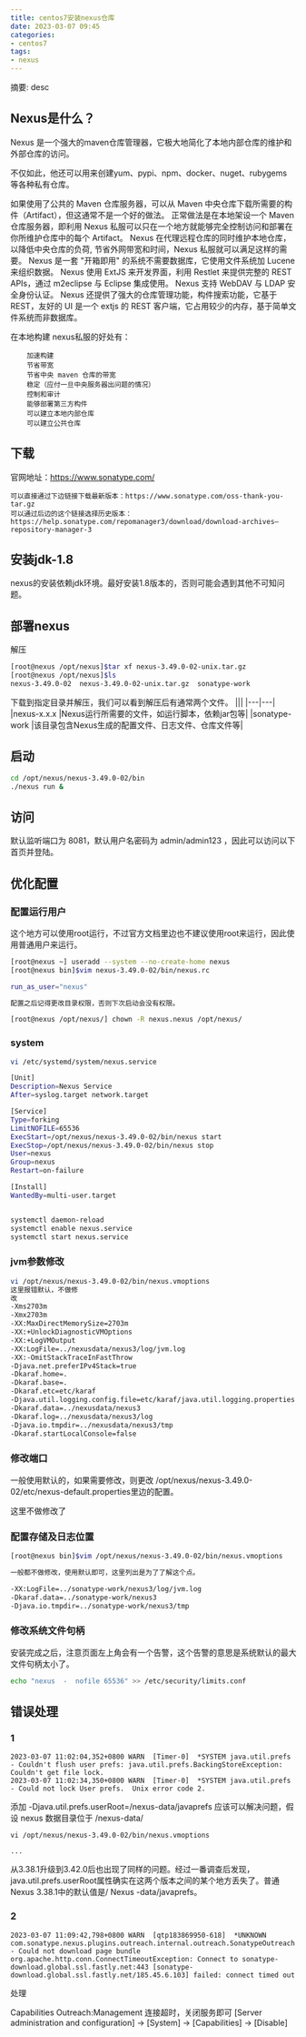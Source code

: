```yaml
---
title: centos7安装nexus仓库
date: 2023-03-07 09:45
categories:
- centos7
tags:
- nexus
---
```

  
  
摘要: desc
<!-- more -->

## Nexus是什么？

Nexus 是一个强大的maven仓库管理器，它极大地简化了本地内部仓库的维护和外部仓库的访问。

不仅如此，他还可以用来创建yum、pypi、npm、docker、nuget、rubygems 等各种私有仓库。

如果使用了公共的 Maven 仓库服务器，可以从 Maven 中央仓库下载所需要的构件（Artifact），但这通常不是一个好的做法。 正常做法是在本地架设一个 Maven 仓库服务器，即利用 Nexus 私服可以只在一个地方就能够完全控制访问和部署在你所维护仓库中的每个 Artifact。 Nexus 在代理远程仓库的同时维护本地仓库，以降低中央仓库的负荷, 节省外网带宽和时间，Nexus 私服就可以满足这样的需要。 Nexus 是一套 "开箱即用" 的系统不需要数据库，它使用文件系统加 Lucene 来组织数据。 Nexus 使用 ExtJS 来开发界面，利用 Restlet 来提供完整的 REST APIs，通过 m2eclipse 与 Eclipse 集成使用。 Nexus 支持 WebDAV 与 LDAP 安全身份认证。 Nexus 还提供了强大的仓库管理功能，构件搜索功能，它基于 REST，友好的 UI 是一个 extjs 的 REST 客户端，它占用较少的内存，基于简单文件系统而非数据库。

在本地构建 nexus私服的好处有：

        加速构建
        节省带宽
        节省中央 maven 仓库的带宽
        稳定（应付一旦中央服务器出问题的情况）
        控制和审计
        能够部署第三方构件
        可以建立本地内部仓库
        可以建立公共仓库

## 下载

官网地址：<https://www.sonatype.com/>

    可以直接通过下边链接下载最新版本：https://www.sonatype.com/oss-thank-you-tar.gz
    可以通过后边的这个链接选择历史版本：https://help.sonatype.com/repomanager3/download/download-archives—repository-manager-3

## 安装jdk-1.8

nexus的安装依赖jdk环境。最好安装1.8版本的，否则可能会遇到其他不可知问题。

## 部署nexus

解压

```bash
[root@nexus /opt/nexus]$tar xf nexus-3.49.0-02-unix.tar.gz
[root@nexus /opt/nexus]$ls
nexus-3.49.0-02  nexus-3.49.0-02-unix.tar.gz  sonatype-work
```

下载到指定目录并解压，我们可以看到解压后有通常两个文件。
|||
|---|---|
|nexus-x.x.x  |Nexus运行所需要的文件，如运行脚本，依赖jar包等|
|sonatype-work  |该目录包含Nexus生成的配置文件、日志文件、仓库文件等|

## 启动

```bash
cd /opt/nexus/nexus-3.49.0-02/bin
./nexus run &
```

## 访问

默认监听端口为 8081，默认用户名密码为 admin/admin123 ，因此可以访问以下首页并登陆。

## 优化配置

### 配置运行用户

这个地方可以使用root运行，不过官方文档里边也不建议使用root来运行，因此使用普通用户来运行。

```bash
[root@nexus ~] useradd --system --no-create-home nexus
[root@nexus bin]$vim nexus-3.49.0-02/bin/nexus.rc

run_as_user="nexus"

配置之后记得更改目录权限，否则下次启动会没有权限。

[root@nexus /opt/nexus/] chown -R nexus.nexus /opt/nexus/
```

### system

```bash
vi /etc/systemd/system/nexus.service

[Unit]
Description=Nexus Service
After=syslog.target network.target

[Service]
Type=forking
LimitNOFILE=65536
ExecStart=/opt/nexus/nexus-3.49.0-02/bin/nexus start
ExecStop=/opt/nexus/nexus-3.49.0-02/bin/nexus stop
User=nexus
Group=nexus
Restart=on-failure

[Install]
WantedBy=multi-user.target


systemctl daemon-reload
systemctl enable nexus.service
systemctl start nexus.service
```

### jvm参数修改

```bash
vi /opt/nexus/nexus-3.49.0-02/bin/nexus.vmoptions
这里报错默认，不做修
改
-Xms2703m
-Xmx2703m
-XX:MaxDirectMemorySize=2703m
-XX:+UnlockDiagnosticVMOptions
-XX:+LogVMOutput
-XX:LogFile=../nexusdata/nexus3/log/jvm.log
-XX:-OmitStackTraceInFastThrow
-Djava.net.preferIPv4Stack=true
-Dkaraf.home=.
-Dkaraf.base=.
-Dkaraf.etc=etc/karaf
-Djava.util.logging.config.file=etc/karaf/java.util.logging.properties
-Dkaraf.data=../nexusdata/nexus3
-Dkaraf.log=../nexusdata/nexus3/log
-Djava.io.tmpdir=../nexusdata/nexus3/tmp
-Dkaraf.startLocalConsole=false
```

### 修改端口

一般使用默认的，如果需要修改，则更改 /opt/nexus/nexus-3.49.0-02/etc/nexus-default.properties里边的配置。

这里不做修改了

### 配置存储及日志位置

```bash
[root@nexus bin]$vim /opt/nexus/nexus-3.49.0-02/bin/nexus.vmoptions

一般都不做修改，使用默认即可，这里列出是为了了解这个点。

-XX:LogFile=../sonatype-work/nexus3/log/jvm.log
-Dkaraf.data=../sonatype-work/nexus3
-Djava.io.tmpdir=../sonatype-work/nexus3/tmp

```

### 修改系统文件句柄

安装完成之后，注意页面左上角会有一个告警，这个告警的意思是系统默认的最大文件句柄太小了。

```bash
echo "nexus  -  nofile 65536" >> /etc/security/limits.conf
```

## 错误处理

### 1
```
2023-03-07 11:02:04,352+0800 WARN  [Timer-0]  *SYSTEM java.util.prefs - Couldn't flush user prefs: java.util.prefs.BackingStoreException: Couldn't get file lock.
2023-03-07 11:02:34,350+0800 WARN  [Timer-0]  *SYSTEM java.util.prefs - Could not lock User prefs.  Unix error code 2.
```

添加 -Djava.util.prefs.userRoot=/nexus-data/javaprefs 应该可以解决问题，假设 nexus 数据目录位于 /nexus-data/

```
vi /opt/nexus/nexus-3.49.0-02/bin/nexus.vmoptions

...

```

从3.38.1升级到3.42.0后也出现了同样的问题。经过一番调查后发现，java.util.prefs.userRoot属性确实在这两个版本之间的某个地方丢失了。普通Nexus 3.38.1中的默认值是/ Nexus -data/javaprefs。

### 2

```
2023-03-07 11:09:42,798+0800 WARN  [qtp183869950-618]  *UNKNOWN com.sonatype.nexus.plugins.outreach.internal.outreach.SonatypeOutreach - Could not download page bundle
org.apache.http.conn.ConnectTimeoutException: Connect to sonatype-download.global.ssl.fastly.net:443 [sonatype-download.global.ssl.fastly.net/185.45.6.103] failed: connect timed out

```

处理

Capabilities Outreach:Management 连接超时，关闭服务即可
[Server administration and configuration] → [System] → [Capabilities] → [Disable]
